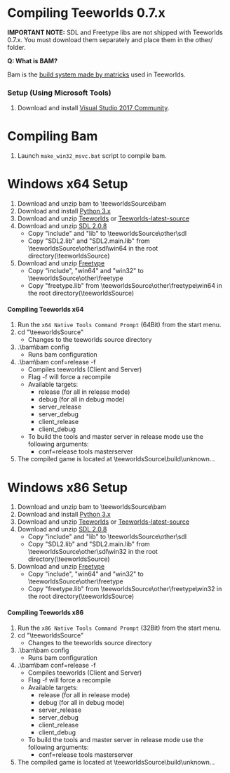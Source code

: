 # Compiling Teeworlds 0.7.x

**IMPORTANT NOTE:** SDL and Freetype libs are not shipped with Teeworlds 0.7.x. You must download them separately and place them in the other/ folder.

**Q: What is BAM?**

Bam is the [build system made by matricks](http://matricks.github.io/bam/) used in Teeworlds.

### Setup (Using Microsoft Tools)

1. Download and install [Visual Studio 2017 Community](https://visualstudio.microsoft.com/de/downloads/).


# Compiling Bam

1. Launch `make_win32_msvc.bat` script to compile bam.


# Windows x64 Setup

1. Download and unzip bam to \teeworldsSource\bam
2. Download and install [Python 3.x](https://www.python.org/download/)
3. Download and unzip [Teeworlds](https://github.com/teeworlds/teeworlds/releases) or [Teeworlds-latest-source](https://github.com/teeworlds/teeworlds)
4. Download and unzip [SDL 2.0.8]()
    - Copy "include" and "lib" to \teeworldsSource\other\sdl
    - Copy "SDL2.lib" and "SDL2.main.lib" from \teeworldsSource\other\sdl\win64 in the root directory(\teeworldsSource)
5. Download and unzip [Freetype](https://codeload.github.com/ubawurinna/freetype-windows-binaries/zip/master)
    - Copy "include", "win64" and "win32" to \teeworldsSource\other\freetype
    - Copy "freetype.lib" from \teeworldsSource\other\freetype\win64 in the root directory(\teeworldsSource)


#### Compiling Teeworlds x64

1. Run the `x64 Native Tools Command Prompt` (64Bit) from the start menu.
2. cd "\teeworldsSource" 
    - Changes to the teeworlds source directory
3. .\bam\bam config
    - Runs bam configuration
4. .\bam\bam conf=release -f
    - Compiles teeworlds (Client and Server)
    - Flag -f will force a recompile
    - Available targets:
        - release (for all in release mode)
        - debug (for all in debug mode)
        - server_release
        - server_debug
        - client_release
        - client_debug
    - To build the tools and master server in release mode use the following arguments:
        - conf=release tools masterserver
5. The compiled game is located at \teeworldsSource\build\unknown\...


# Windows x86 Setup

1. Download and unzip bam to \teeworldsSource\bam
2. Download and install [Python 3.x](https://www.python.org/download/)
3. Download and unzip [Teeworlds](https://github.com/teeworlds/teeworlds/releases) or [Teeworlds-latest-source](https://github.com/teeworlds/teeworlds)
4. Download and unzip [SDL 2.0.8]()
    - Copy "include" and "lib" to \teeworldsSource\other\sdl
    - Copy "SDL2.lib" and "SDL2.main.lib" from \teeworldsSource\other\sdl\win32 in the root directory(\teeworldsSource)
5. Download and unzip [Freetype](https://codeload.github.com/ubawurinna/freetype-windows-binaries/zip/master)
    - Copy "include", "win64" and "win32" to \teeworldsSource\other\freetype
    - Copy "freetype.lib" from \teeworldsSource\other\freetype\win32 in the root directory(\teeworldsSource)


#### Compiling Teeworlds x86

1. Run the `x86 Native Tools Command Prompt` (32Bit) from the start menu.
2. cd "\teeworldsSource" 
    - Changes to the teeworlds source directory
3. .\bam\bam config
    - Runs bam configuration
4. .\bam\bam conf=release -f
    - Compiles teeworlds (Client and Server)
    - Flag -f will force a recompile
    - Available targets:
        - release (for all in release mode)
        - debug (for all in debug mode)
        - server_release
        - server_debug
        - client_release
        - client_debug
    - To build the tools and master server in release mode use the following arguments:
        - conf=release tools masterserver
5. The compiled game is located at \teeworldsSource\build\unknown\...

    
